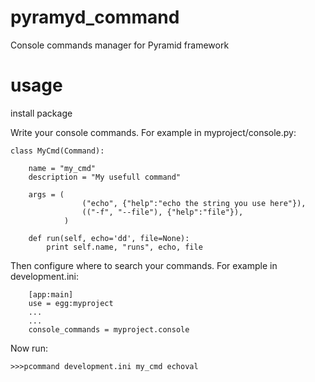 pyramyd_command
===========

Console commands manager for Pyramid framework

usage
======

install package

Write your console commands.
For example in myproject/console.py:

    class MyCmd(Command):

        name = "my_cmd"
        description = "My usefull command"

        args = (
                    ("echo", {"help":"echo the string you use here"}),
                    (("-f", "--file"), {"help":"file"}),
                )

        def run(self, echo='dd', file=None):
            print self.name, "runs", echo, file


Then configure where to search your commands.
For example in development.ini:

        [app:main]
        use = egg:myproject
        ...
        ...
        console_commands = myproject.console


Now run:

    >>>pcommand development.ini my_cmd echoval


